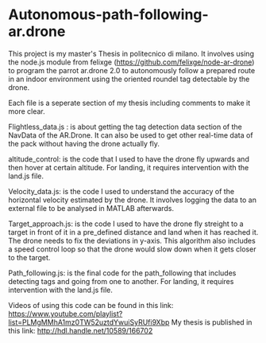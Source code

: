 # Autonomous-path-following-ar.drone
This project is my master's Thesis in politecnico di milano.   It involves using the node.js module from felixge (https://github.com/felixge/node-ar-drone) to program the parrot ar.drone 2.0 to autonomously follow a prepared route in an indoor environment using the oriented roundel tag detectable by the drone. 

Each file is a seperate section of my thesis including comments to make it more clear. 

Flightless_data.js : is about getting the tag detection data section of the NavData of the AR.Drone. It can also be used to get other real-time data of the pack without having the drone actually fly. 

altitude_control: is the code that I used to have the drone fly upwards and then hover at certain altitude. For landing, it requires intervention with the land.js file. 

Velocity_data.js: is the code I used to understand the accuracy of the horizontal velocity estimated by the drone. It involves logging the data to an external file to be analysed in MATLAB afterwards. 


Target_approach.js:  is the code I used to have the drone fly streight to a target in front of it in a pre_defined distance and land when it has reached it. The drone needs to fix the deviations in y-axis. This algorithm also includes a speed control loop so that the drone would slow down when it gets closer to the target. 

Path_following.js: is the final code for the path_following that includes detecting tags and going from one to another. For landing, it requires intervention with the land.js file. 

Videos of using this code can be found in this link: https://www.youtube.com/playlist?list=PLMgMMhA1mz0TW52uztdYwuiSyRUfi9Xbp
My thesis is published in this link: http://hdl.handle.net/10589/166702
